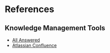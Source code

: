 # References

## Knowledge Management Tools
* [All Answered](https://www.allanswered.com)
* [Atlassian Confluence](https://www.atlassian.com/software/confluence)

